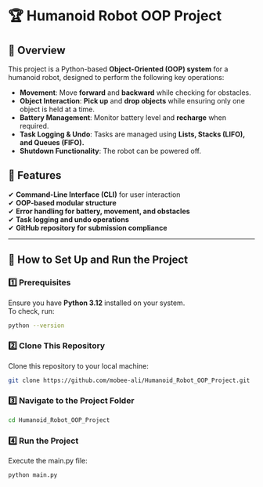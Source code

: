 # 🏆 Humanoid Robot OOP Project

## 📌 Overview
This project is a Python-based **Object-Oriented (OOP) system** for a humanoid robot, designed to perform the following key operations:
- **Movement**: Move **forward** and **backward** while checking for obstacles.
- **Object Interaction**: **Pick up** and **drop objects** while ensuring only one object is held at a time.
- **Battery Management**: Monitor battery level and **recharge** when required.
- **Task Logging & Undo**: Tasks are managed using **Lists, Stacks (LIFO), and Queues (FIFO).**
- **Shutdown Functionality**: The robot can be powered off.

## 📌 Features
✔ **Command-Line Interface (CLI)** for user interaction  
✔ **OOP-based modular structure**  
✔ **Error handling for battery, movement, and obstacles**  
✔ **Task logging and undo operations**  
✔ **GitHub repository for submission compliance**  

---

## 🚀 How to Set Up and Run the Project

### **1️⃣ Prerequisites**
Ensure you have **Python 3.12** installed on your system.  
To check, run:
```sh
python --version
```

### **2️⃣ Clone This Repository**
Clone this repository to your local machine:
```sh
git clone https://github.com/mobee-ali/Humanoid_Robot_OOP_Project.git
```

### **3️⃣ Navigate to the Project Folder**
```sh
cd Humanoid_Robot_OOP_Project
```

### **4️⃣ Run the Project**
Execute the main.py file:
```sh
python main.py
```
